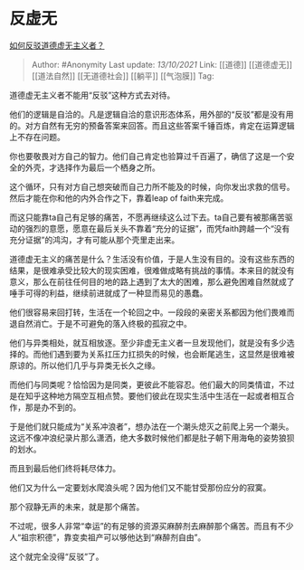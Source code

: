 # 反虚无
[如何反驳道德虚无主义者？](https://www.zhihu.com/question/63793299/answer/1045656614)

> Author: #Anonymity
> Last update: *13/10/2021*
> Link: [[道德]] [[道德虚无]] [[道法自然]] [[无道德社会]] [[躺平]] [[气泡膜]]
> Tag:

道德虚无主义者不能用“反驳”这种方式去对待。

他们的逻辑是自洽的。凡是逻辑自洽的意识形态体系，用外部的“反驳”都是没有用的。对方自然有无穷的预备答案来回答。而且这些答案千锤百炼，肯定在运算逻辑上不存在问题。

你也要敬畏对方自己的智力。他们自己肯定也验算过千百遍了，确信了这是一个安全的外壳，才选择作为最后一个栖身之所。

这个循环，只有对方自己想突破而自己力所不能及的时候，向你发出求救的信号。然后才能在你和他的内外合作之下，靠着leap of faith来完成。

而这只能靠ta自己有足够的痛苦，不愿再继续这么过下去。ta自己要有被那痛苦驱动的强烈的意愿，愿意在最后关头不靠着“充分的证据”，而凭faith跨越一个“没有充分证据”的鸿沟，才有可能从那个壳里走出来。

道德虚无主义的痛苦是什么？生活没有价值，于是人生没有目的。没有这些东西的结果，是很难承受比较大的现实困难，很难做成略有挑战的事情。本来目的就没有意义，那么在前往任何目的地的路上遇到了太大的困难，那么避免困难自然就成了唾手可得的利益，继续前进就成了一种显而易见的愚蠢。

他们很容易来回打转，生活在一个轮回之中。一段段的亲密关系都因为他们畏难而退自然消亡。于是不可避免的落入终极的孤寂之中。

他们与异类相处，就互相放逐。至少非虚无主义者一旦发现他们，就是没有多少选择的。而他们遇到要为关系扛压力扛损失的时候，也会断尾逃生，这显然是很难被原谅的。所以他们几乎与异类无长久之缘。

而他们与同类呢？恰恰因为是同类，更彼此不能容忍。他们最大的同类情谊，不过是在知乎这种地方隔空互相点赞。要他们彼此在现实生活中生活在一起或者相互合作，那是办不到的。

于是他们就只能成为“关系冲浪者”，想办法在一个潮头熄灭之前爬上另一个潮头。这远不像冲浪纪录片那么潇洒，绝大多数时候他们都是肚子朝下用海龟的姿势狼狈的划水。

而且到最后他们终将耗尽体力。

他们又为什么一定要划水爬浪头呢？因为他们又不能甘受那份应分的寂寞。

那个寂静无声的未来，就是那个痛苦。

不过呢，很多人非常“幸运”的有足够的资源买麻醉剂去麻醉那个痛苦。而且有不少人“祖宗积德”，靠变卖祖产可以够他达到“麻醉剂自由”。

这个就完全没得“反驳”了。
